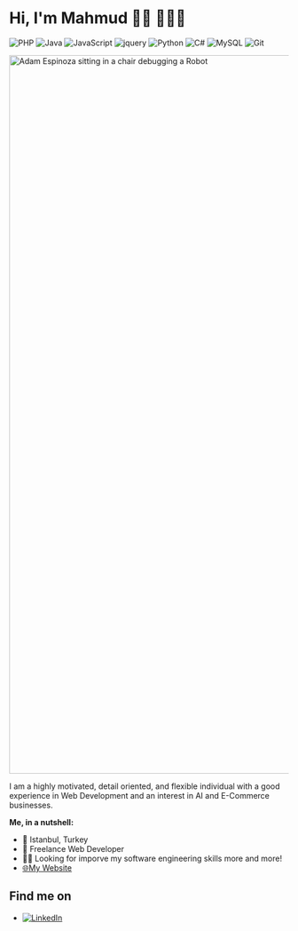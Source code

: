 # Hi, I'm Mahmud 👋🏽 👨🏽‍💻
![PHP](https://img.shields.io/badge/-PHP-blue?style=flat-square&logo=php)
![Java](https://img.shields.io/badge/-java-red?style=flat-square&logo=java)
![JavaScript](https://img.shields.io/badge/-JavaScript-black?style=flat-square&logo=javascript)
![jquery](https://img.shields.io/badge/-Jquery-black?style=flat-square&logo=jquery)
![Python](https://img.shields.io/badge/-Python-black?style=flat-square&logo=Python)
![C#](https://img.shields.io/badge/-Csharp-purple?style=flat-square&logo=Csharp)
![MySQL](https://img.shields.io/badge/-MySQL-white?style=flat-square&logo=MySQL)
![Git](https://img.shields.io/badge/-Git-black?style=flat-square&logo=git)

<img width="1294" alt="Adam Espinoza sitting in a chair debugging a Robot" src="https://user-images.githubusercontent.com/11344661/87259683-ee78fe00-c461-11ea-86c8-5d0642895aee.png">

I am a highly motivated, detail oriented, and flexible individual with a good
experience in Web Development and an interest in AI and E-Commerce
businesses. 


**Me, in a nutshell:**

- 📍 Istanbul, Turkey
- 💼 Freelance Web Developer 
- 👨‍💻 Looking for imporve my software engineering skills more and more!
- <a href="https://mahmudmardini.bartinrehberi.info/" target="_blank">🌐My Website</a>


## Find me on
- <a href="https://www.linkedin.com/in/mahmudmardini/" target="_blank" >![LinkedIn](https://img.shields.io/badge/-LinkedIn-black?style=flat-square&logo=LinkedIn)</a>
